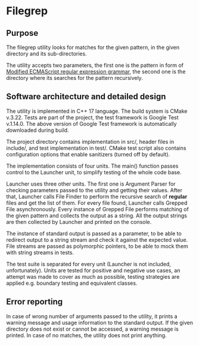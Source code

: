 # Filegrep

## Purpose

The filegrep utility looks for matches for the given pattern, in the given directory and its sub-directories.

The utility accepts two parameters, the first one is the pattern in form of [Modified ECMAScript regular expression grammar](https://en.cppreference.com/w/cpp/regex/ecmascript), the second one is the directory where its searches for the pattern recursively.

## Software architecture and detailed design

The utility is implemented in C++ 17 language. The build system is CMake v.3.22. Tests are part of the project, the test framework is Google Test v.1.14.0. The above version of Google Test framework is automatically downloaded during build.

The project directory contains implementation in src/, header files in include/, and test implementation in test/. CMake test script also contains configuration options that enable sanitizers (turned off by default).

The implementation consists of four units. The main() function passes control to the Launcher unit, to simplify testing of the whole code base.

Launcher uses three other units. The first one is Argument Parser for checking  parameters passed to the utility and getting their values. After that, Launcher calls File Finder to perform the recursive search of **regular** files and get the list of them. For every file found, Launcher calls Grepped File asynchronously. Every instance of Grepped File performs matching of the given pattern and collects the output as a string. All the output strings are then collected by Launcher and printed on the console.

The instance of standard output is passed as a parameter, to be able to redirect output to a string stream and check it against the expected value. File streams are passed as polymorphic pointers, to be able to mock them with string streams in tests.

The test suite is separated for every unit (Launcher is not included, unfortunately). Units are tested for positive and negative use cases, an attempt was made to cover as much as possible, testing strategies are applied e.g. boundary testing and equivalent classes.

## Error reporting

In case of wrong number of arguments passed to the utility, it prints a warning message and usage information to the standard output. If the given directory does not exist or cannot be accessed, a warning message is printed. In case of no matches, the utility does not print anything.
